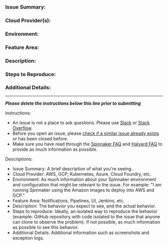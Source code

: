 ### Issue Summary:


### Cloud Provider(s):


### Environment:


### Feature Area:


### Description:


### Steps to Reproduce:


### Additional Details:


---

**_Please delete the instructions below this line prior to submitting_**

Instructions:

* An issue is not a place to ask questions. Please use [Slack](http://join.spinnaker.io) or [Stack Overflow](http://stackoverflow.com/questions/tagged/spinnaker). 
* Before you open an issue, please [check if a similar issue already exists](https://github.com/spinnaker/spinnaker/issues) or has been closed before.
* Make sure you have read through the [Spinnaker FAQ](https://www.spinnaker.io/community/faqs/) and [Halyard FAQ](https://www.spinnaker.io/setup/quickstart/faq/) to provide as much information as possible.

Descriptions:

* Issue Summary: A brief description of what you're seeing.
* Cloud Provider: AWS, GCP, Kubernetes, Azure, Cloud Foundry, etc.
* Environment: As much information about your Spinnaker environment and configuration that might be relevant to the issue. For example: "I am running Spinnaker using the Amazon images to deploy into AWS and GCP."
* Feature Area: Notifications, Pipelines, UI, Jenkins, etc.
* Description: The behavior you expect to see, and the actual behavior.
* Steps to reproduce: Ideally, an isolated way to reproduce the behavior (example: GitHub repository with code isolated to the issue that anyone can clone to observe the problem). If not possible, as much information as possible to see this behavior.
* Additional Details: Additional information such as screenshots and exception logs.

